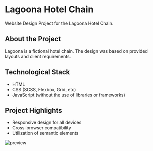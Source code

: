 # Lagoona Hotel Chain
Website Design Project for the Lagoona Hotel Chain.
## About the Project
Lagoona is a fictional hotel chain. The design was based on provided layouts and client requirements.

## Technological Stack
* HTML 
* CSS (SCSS, Flexbox, Grid, etc)
* JavaScript (without the use of libraries or frameworks)
## Project Highlights
* Responsive design for all devices
* Cross-browser compatibility
* Utilization of semantic elements

<!-- ## Установка и запуск
Клонируйте репозиторий:
```bash
https://github.com/Obezyankaa/lagoona.git
``` -->
<!-- Откройте файл index.html в вашем браузере. -->
![preview](./preview.png)